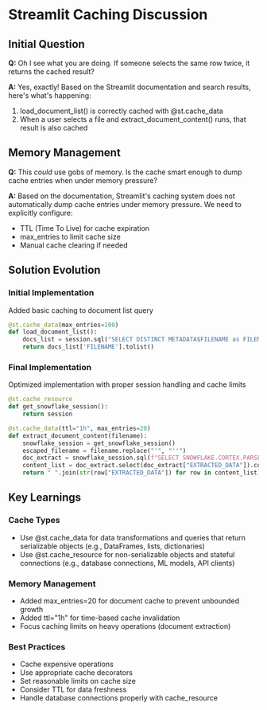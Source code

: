 # Streamlit Caching Discussion

## Initial Question
**Q:** Oh I see what you are doing. If someone selects the same row twice, it returns the cached result?

**A:** Yes, exactly! Based on the Streamlit documentation and search results, here's what's happening:
1. load_document_list() is correctly cached with @st.cache_data
2. When a user selects a file and extract_document_content() runs, that result is also cached

## Memory Management
**Q:** This *could* use gobs of memory. Is the cache smart enough to dump cache entries when under memory pressure?

**A:** Based on the documentation, Streamlit's caching system does not automatically dump cache entries under memory pressure. We need to explicitly configure:
- TTL (Time To Live) for cache expiration
- max_entries to limit cache size
- Manual cache clearing if needed

## Solution Evolution

### Initial Implementation
Added basic caching to document list query

```python
@st.cache_data(max_entries=100)
def load_document_list():
    docs_list = session.sql("SELECT DISTINCT METADATA$FILENAME as FILENAME FROM @INPUT_STAGE").to_pandas()
    return docs_list['FILENAME'].tolist()
```

### Final Implementation
Optimized implementation with proper session handling and cache limits

```python
@st.cache_resource
def get_snowflake_session():
    return session

@st.cache_data(ttl="1h", max_entries=20)
def extract_document_content(filename):
    snowflake_session = get_snowflake_session()
    escaped_filename = filename.replace("'", "''")
    doc_extract = snowflake_session.sql(f"SELECT SNOWFLAKE.CORTEX.PARSE_DOCUMENT('@INPUT_STAGE','{escaped_filename}')")
    content_list = doc_extract.select(doc_extract["EXTRACTED_DATA"]).collect()
    return " ".join(str(row["EXTRACTED_DATA"]) for row in content_list)
```

## Key Learnings

### Cache Types
- Use @st.cache_data for data transformations and queries that return serializable objects (e.g., DataFrames, lists, dictionaries)
- Use @st.cache_resource for non-serializable objects and stateful connections (e.g., database connections, ML models, API clients)

### Memory Management
- Added max_entries=20 for document cache to prevent unbounded growth
- Added ttl="1h" for time-based cache invalidation
- Focus caching limits on heavy operations (document extraction)

### Best Practices
- Cache expensive operations
- Use appropriate cache decorators
- Set reasonable limits on cache size
- Consider TTL for data freshness
- Handle database connections properly with cache_resource
